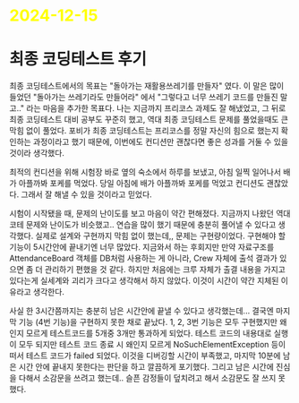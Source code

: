 # <span style="color:yellow">2024-12-15</span>

# 최종 코딩테스트 후기
최종 코딩테스트에서의 목표는 "돌아가는 재활용쓰레기를 만들자" 였다. 이 말은 많이 들었던 "돌아가는 쓰레기라도 만들어라" 에서 "그렇다고 너무 쓰레기 코드를 만들진 말고.." 라는 마음을 추가한 목표다. 나는 지금까지 프리코스 과제도 잘 해냈었고, 그 뒤로 최종 코딩테스트 대비 공부도 꾸준히 했고, 역대 최종 코딩테스트 문제를 풀었을때도 큰 막힘 없이 풀었다. 포비가 최종 코딩테스트는 프리코스를 정말 자신의 힘으로 했는지 확인하는 과정이라고 했기 때문에, 이번에도 컨디션만 괜찮다면 좋은 성과를 거둘 수 있을 것이라 생각했다.

최적의 컨디션을 위해 시험장 바로 옆의 숙소에서 하루를 보냈고, 아침 일찍 일어나서 배가 아플까봐 포케를 먹었다. 당일 아침에 배가 아플까봐 포케를 먹었고 컨디션도 괜찮았다. 그래서 잘 해낼 수 있을 것이라고 믿었다.

시험이 시작됐을 때, 문제의 난이도를 보고 마음이 약간 편해졌다. 지금까지 나왔던 역대 코테 문제와 난이도가 비슷했고.. 연습을 많이 했기 때문에 충분히 풀어낼 수 있다고 생각했다. 실제로 설계와 구현까지 막힘 없이 했는데,, 문제는 구현량이었다. 구현해야 할 기능이 5시간안에 끝내기엔 너무 많았다. 지금와서 하는 후회지만 만약 자료구조를 AttendanceBoard 객체를 DB처럼 사용하는 게 아니라, Crew 자체에 출석 결과가 있으면 좀 더 관리하기 편했을 것 같다. 하지만 처음에는 크루 자체가 출결 내용을 가지고 있다는게 실세계와 괴리가 크다고 생각해서 하지 않았다. 이것이 시간이 약간 지체된 이유라고 생각한다.

사실 한 3시간쯤까지는 충분히 남은 시간안에 끝낼 수 있다고 생각했는데... 결국엔 마지막 기능 (4번 기능)을 구현하지 못한 채로 끝났다. 1, 2, 3번 기능은 모두 구현했지만 왜인지 모르게 테스트코드를 5개중 3개만 통과하게 되었다. 테스트 코드의 내용대로 실행이 모두 되지만 테스트 코드 종료 시 왜인지 모르게 NoSuchElementException 등이 떠서 테스트 코드가 failed 되었다. 이것을 디버깅할 시간이 부족했고, 마지막 10분에 남은 시간 안에 끝내지 못한다는 판단을 하고 깔끔하게 포기했다. 그리고 남은 시간에 진심을 다해서 소감문을 쓰려고 했는데.. 슬픈 감정들이 덮치려고 해서 소감문도 잘 쓰지 못했다.
